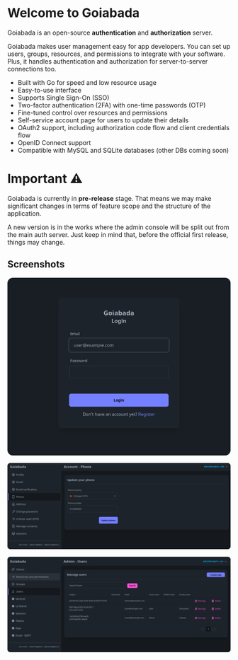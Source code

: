 # Welcome to Goiabada

Goiabada is an open-source **authentication** and **authorization** server. 

Goiabada makes user management easy for app developers. You can set up users, groups, resources, and permissions to integrate with your software. Plus, it handles authentication and authorization for server-to-server connections too.

- Built with Go for speed and low resource usage
- Easy-to-use interface
- Supports Single Sign-On (SSO)
- Two-factor authentication (2FA) with one-time passwords (OTP)
- Fine-tuned control over resources and permissions
- Self-service account page for users to update their details
- OAuth2 support, including authorization code flow and client credentials flow
- OpenID Connect support
- Compatible with MySQL and SQLite databases (other DBs coming soon)

# Important ⚠️

Goiabada is currently in **pre-release** stage. That means we may make significant changes in terms of feature scope and the structure of the application.

A new version is in the works where the admin console will be split out from the main auth server. Just keep in mind that, before the official first release, things may change.

## Screenshots

![Screenshot](img/screenshot1.png)

![Screenshot](img/screenshot2.png)

![Screenshot](img/screenshot3.png)